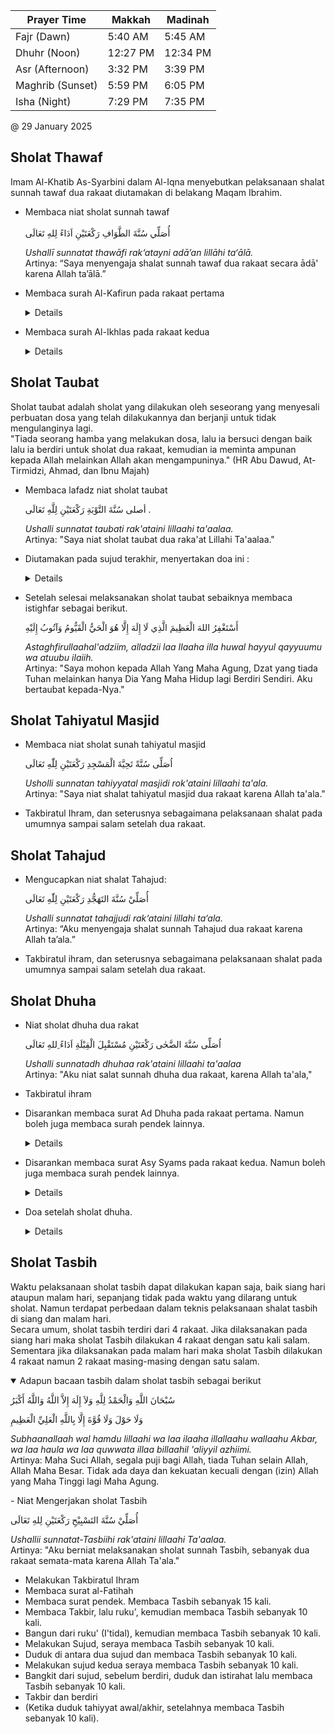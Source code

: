 | Prayer Time	| Makkah	| Madinah |
| -- | -- | -- |
| Fajr (Dawn)	| 5:40 AM	| 5:45 AM |
| Dhuhr (Noon)	| 12:27 PM	| 12:34 PM |
| Asr (Afternoon)	| 3:32 PM	| 3:39 PM |
| Maghrib (Sunset)	| 5:59 PM	| 6:05 PM |
| Isha (Night)	| 7:29 PM	| 7:35 PM |

@ 29 January 2025

## Sholat Thawaf
Imam Al-Khatib As-Syarbini dalam Al-Iqna menyebutkan pelaksanaan shalat sunnah tawaf dua rakaat diutamakan di belakang Maqam Ibrahim.
- Membaca niat sholat sunnah tawaf<br>  
  أُصَلِّي سُنَّةَ الطَّوَافِ رَكْعَتَيْنِ اَدَاءً لِلهِ تَعَالَى

  _Ushallī sunnatat thawāfi rak‘atayni adā’an lillāhi ta‘ālā._ <br>
  Artinya: “Saya menyengaja shalat sunnah tawaf dua rakaat secara ādā' karena Allah ta’ālā.”

- Membaca surah Al-Kafirun pada rakaat pertama
  <details>
    <img src='https://juz-amma.lafalquran.com/wp-content/uploads/2022/07/Al-Kafirun-Latin-1.jpg' width=50%>
  </details>
- Membaca surah Al-Ikhlas pada rakaat kedua
  <details>
    <img src='https://juz-amma.lafalquran.com/wp-content/uploads/2022/07/Al-Ikhlas-Latin.jpg' width=50%>
  </details>

## Sholat Taubat
Sholat taubat adalah sholat yang dilakukan oleh seseorang yang menyesali perbuatan dosa yang telah dilakukannya dan berjanji untuk tidak mengulanginya lagi.  
"Tiada seorang hamba yang melakukan dosa, lalu ia bersuci dengan baik lalu ia berdiri untuk sholat dua rakaat, kemudian ia meminta ampunan kepada Allah melainkan Allah akan mengampuninya." (HR Abu Dawud, At-Tirmidzi, Ahmad, dan Ibnu Majah)
- Membaca lafadz niat sholat taubat
  
  أصلى سُنَّةَ التَّوْبَةِ رَكْعَتَيْنِ لِلَّهِ تَعَالَى .
  
  _Ushalli sunnatat taubati rak'ataini lillaahi ta'aalaa._  
  Artinya: "Saya niat sholat taubat dua raka'at Lillahi Ta'aalaa."
- Diutamakan pada sujud terakhir, menyertakan doa ini :
  <details>
  Allahumma inni as’aluka husnul khotimah <br>
  Allahummarzuqni taubatan nasuha qoblal maut <br>
  Allahumma yaa muqollibal quluub tsabit qolbi’ ala dinniki <br>
  </details>
- Setelah selesai melaksanakan sholat taubat sebaiknya membaca istighfar sebagai berikut.
  
  أَسْتَغْفِرُ اللهَ الْعَظِيمَ الَّذِي لَا إِلَهَ إِلَّا هُوَ الْحَيُّ الْقَيُّومُ وَآتُوبُ إِلَيْهِ

  _Astaghfirullaahal'adziim, alladzii laa Ilaaha illa huwal hayyul qayyuumu wa atuubu ilaiih._  
  Artinya: "Saya mohon kepada Allah Yang Maha Agung, Dzat yang tiada Tuhan melainkan hanya Dia Yang Maha Hidup lagi Berdiri Sendiri. Aku bertaubat kepada-Nya."

## Sholat Tahiyatul Masjid
- Membaca niat sholat sunah tahiyatul masjid

  اُصَلِّى سُنَّةً تَحِيَّةَ الْمَسْجِدِ رَكْعَتَيْنِ لِلّٰهِ تَعَالَى   


  _Usholli sunnatan tahiyyatal masjidi rok'ataini lillaahi ta'ala._  
  Artinya: "Saya niat shalat tahiyatul masjid dua rakaat karena Allah ta'ala."
- Takbiratul Ihram, dan seterusnya sebagaimana pelaksanaan shalat pada umumnya sampai salam setelah dua rakaat.

## Sholat Tahajud
- Mengucapkan niat shalat Tahajud:

  أُصَلِّيْ سُنَّةَ التَهَجُّدِ رَكْعَتَيْنِ لِلّٰهِ تَعَالَى  

  _Ushalli sunnatat tahajjudi rak‘ataini lillahi ta‘ala._  
  Artinya: “Aku menyengaja shalat sunnah Tahajud dua rakaat karena Allah ta’ala.”
- Takbiratul ihram, dan seterusnya sebagaimana pelaksanaan shalat pada umumnya sampai salam setelah dua rakaat.

## Sholat Dhuha
- Niat sholat dhuha dua rakat

  اُصَلِّى سُنَّةَ الضَّحٰى رَكْعَتَيْنِ مُسْتَقْبِلَ الْقِبْلَةِ اَدَاءً ِللهِ تَعَالَى    

  _Ushalli sunnatadh dhuhaa rak'ataini lillaahi ta'aalaa_  
  Artinya: "Aku niat salat sunnah dhuha dua rakaat, karena Allah ta'ala,"
- Takbiratul ihram
- Disarankan membaca surat Ad Dhuha pada rakaat pertama. Namun boleh juga membaca surah pendek lainnya.
  <details>
    <img src='https://juz-amma.lafalquran.com/wp-content/uploads/2022/08/Ad-Dhuha-Latin.jpg' width=50%>
  </details>
- Disarankan membaca surat Asy Syams pada rakaat kedua. Namun boleh juga membaca surah pendek lainnya.
  <details>
    <img src='https://juz-amma.lafalquran.com/wp-content/uploads/2022/08/Asy-Syams-Latin.jpg' width=50%>
  </details>
- Doa setelah sholat dhuha.
  <details>
    <img src='https://cms.wajibbaca.com/img/artikel/img-1114413912009114139.jpeg' width=50%><br>  
    Artinya: "Wahai Tuhanku, sesungguhnya waktu Dhuha adalah waktu Dhuha-Mu, keagungan adalah keagungan-Mu, keindahan adalah keindahan-Mu, kekuatan adalah kekuatan-Mu, dan kekuasaan adalah kekuasaan-Mu serta penjagaan adalah penjagaan-Mu. Ya Allah, jika rizqiku masih di atas langit, turunkanlah dan jika ada di dalam bumi, keluarkanlah. Jika sukar mudahkanlah, jika haram sucikanlah, jika masih jauh dekatkanlah, berkat waktu Dhuha, keagungan, keindahan, kekuatan dan kekuasaan-Mu, limpahkanlah kepada kami segala yang telah Engkau limpahkan kepada hamba-hamba-Mu yang saleh."
  </details>




## Sholat Tasbih
Waktu pelaksanaan sholat tasbih dapat dilakukan kapan saja, baik siang hari ataupun malam hari, sepanjang tidak pada waktu yang dilarang untuk sholat. Namun terdapat perbedaan dalam teknis pelaksanaan shalat tasbih di siang dan malam hari.  
Secara umum, sholat tasbih terdiri dari 4 rakaat. Jika dilaksanakan pada siang hari maka sholat Tasbih dilakukan 4 rakaat dengan satu kali salam. Sementara jika dilaksanakan pada malam hari maka sholat Tasbih dilakukan  4 rakaat namun 2 rakaat masing-masing dengan satu salam.  
<details open>
<summary>Adapun bacaan tasbih dalam sholat tasbih sebagai berikut</summary>

سُبْحَانَ اللَّهِ وَالْحَمْدُ لِلَّهِ وَلاَ إِلَهَ إِلاَّ اللَّهُ وَاللَّهُ أَكْبَرُ

وَلَا حَوْلَ وَلَا قُوَّةَ إِلَّا بِاللَّهِ الْعَلِيِّ الْعَظِيمِ

_Subhaanallaah wal hamdu lillaahi wa laa ilaaha illallaahu wallaahu Akbar, wa laa haula wa laa quwwata illaa billaahil 'aliyyil azhiimi._  
Artinya: Maha Suci Allah, segala puji bagi Allah, tiada Tuhan selain Allah, Allah Maha Besar. Tidak ada daya dan kekuatan kecuali dengan (izin) Allah yang Maha Tinggi lagi Maha Agung.
</details>
- Niat Mengerjakan sholat Tasbih

  أُصَلِّيْ سُنَّةَ التَسْبِيْحِ رَكْعَتَيْنِ لِلهِ تَعَالَى

  _Ushallii sunnatat-Tasbiihi rak'ataini lillaahi Ta'aalaa._  
  Artinya: "Aku berniat melaksanakan sholat sunnah Tasbih, sebanyak dua rakaat semata-mata karena Allah Ta'ala."
- Melakukan Takbiratul Ihram
- Membaca surat al-Fatihah
- Membaca surat pendek. Membaca Tasbih sebanyak 15 kali.
- Membaca Takbir, lalu ruku', kemudian membaca Tasbih sebanyak 10 kali.
- Bangun dari ruku' (I'tidal), kemudian membaca Tasbih sebanyak 10 kali.
- Melakukan Sujud, seraya membaca Tasbih sebanyak 10 kali.
- Duduk di antara dua sujud dan membaca Tasbih sebanyak 10 kali.
- Melakukan sujud kedua seraya membaca Tasbih sebanyak 10 kali.
- Bangkit dari sujud, sebelum berdiri, duduk dan istirahat lalu membaca Tasbih sebanyak 10 kali.
- Takbir dan berdiri
- (Ketika duduk tahiyyat awal/akhir, setelahnya membaca Tasbih sebanyak 10 kali).
